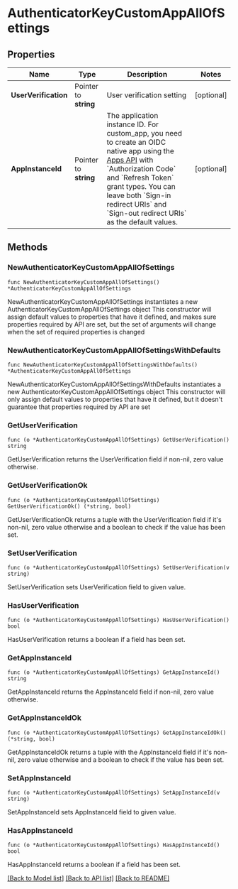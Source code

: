 # AuthenticatorKeyCustomAppAllOfSettings

## Properties

Name | Type | Description | Notes
------------ | ------------- | ------------- | -------------
**UserVerification** | Pointer to **string** | User verification setting | [optional] 
**AppInstanceId** | Pointer to **string** | The application instance ID. For custom_app, you need to create an OIDC native app using the [Apps API](https://developer.okta.com/docs/reference/api/apps/) with &#x60;Authorization Code&#x60; and &#x60;Refresh Token&#x60; grant types. You can leave both &#x60;Sign-in redirect URIs&#x60; and &#x60;Sign-out redirect URIs&#x60; as the default values. | [optional] 

## Methods

### NewAuthenticatorKeyCustomAppAllOfSettings

`func NewAuthenticatorKeyCustomAppAllOfSettings() *AuthenticatorKeyCustomAppAllOfSettings`

NewAuthenticatorKeyCustomAppAllOfSettings instantiates a new AuthenticatorKeyCustomAppAllOfSettings object
This constructor will assign default values to properties that have it defined,
and makes sure properties required by API are set, but the set of arguments
will change when the set of required properties is changed

### NewAuthenticatorKeyCustomAppAllOfSettingsWithDefaults

`func NewAuthenticatorKeyCustomAppAllOfSettingsWithDefaults() *AuthenticatorKeyCustomAppAllOfSettings`

NewAuthenticatorKeyCustomAppAllOfSettingsWithDefaults instantiates a new AuthenticatorKeyCustomAppAllOfSettings object
This constructor will only assign default values to properties that have it defined,
but it doesn't guarantee that properties required by API are set

### GetUserVerification

`func (o *AuthenticatorKeyCustomAppAllOfSettings) GetUserVerification() string`

GetUserVerification returns the UserVerification field if non-nil, zero value otherwise.

### GetUserVerificationOk

`func (o *AuthenticatorKeyCustomAppAllOfSettings) GetUserVerificationOk() (*string, bool)`

GetUserVerificationOk returns a tuple with the UserVerification field if it's non-nil, zero value otherwise
and a boolean to check if the value has been set.

### SetUserVerification

`func (o *AuthenticatorKeyCustomAppAllOfSettings) SetUserVerification(v string)`

SetUserVerification sets UserVerification field to given value.

### HasUserVerification

`func (o *AuthenticatorKeyCustomAppAllOfSettings) HasUserVerification() bool`

HasUserVerification returns a boolean if a field has been set.

### GetAppInstanceId

`func (o *AuthenticatorKeyCustomAppAllOfSettings) GetAppInstanceId() string`

GetAppInstanceId returns the AppInstanceId field if non-nil, zero value otherwise.

### GetAppInstanceIdOk

`func (o *AuthenticatorKeyCustomAppAllOfSettings) GetAppInstanceIdOk() (*string, bool)`

GetAppInstanceIdOk returns a tuple with the AppInstanceId field if it's non-nil, zero value otherwise
and a boolean to check if the value has been set.

### SetAppInstanceId

`func (o *AuthenticatorKeyCustomAppAllOfSettings) SetAppInstanceId(v string)`

SetAppInstanceId sets AppInstanceId field to given value.

### HasAppInstanceId

`func (o *AuthenticatorKeyCustomAppAllOfSettings) HasAppInstanceId() bool`

HasAppInstanceId returns a boolean if a field has been set.


[[Back to Model list]](../README.md#documentation-for-models) [[Back to API list]](../README.md#documentation-for-api-endpoints) [[Back to README]](../README.md)



